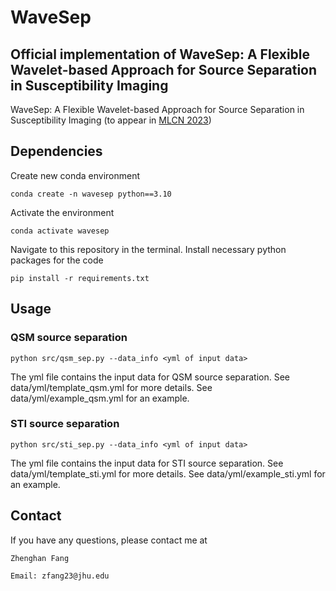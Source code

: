 # WaveSep
## Official implementation of WaveSep: A Flexible Wavelet-based Approach for Source Separation in Susceptibility Imaging
WaveSep: A Flexible Wavelet-based Approach for Source Separation in Susceptibility Imaging (to appear in [MLCN 2023](https://mlcnworkshop.github.io/))

## Dependencies
Create new conda environment
```
conda create -n wavesep python==3.10
```
Activate the environment
```
conda activate wavesep
```
Navigate to this repository in the terminal. Install necessary python packages for the code
```
pip install -r requirements.txt
```
<!-- Install the wavesep package
```
pip install -e .
``` -->


## Usage
### QSM source separation
```
python src/qsm_sep.py --data_info <yml of input data>
``` 
The yml file contains the input data for QSM source separation. 
See data/yml/template_qsm.yml for more details.
See data/yml/example_qsm.yml for an example.

### STI source separation
```
python src/sti_sep.py --data_info <yml of input data>
```
The yml file contains the input data for STI source separation. 
See data/yml/template_sti.yml for more details.
See data/yml/example_sti.yml for an example.

<!-- ## Citation
```
@article{WaveSep,
  title={WaveSep: A Flexible Wavelet-based Approach for Source Separation in Susceptibility Imaging},
  author={},
  journal={},
  year={2023}
}
``` -->

<!-- ## Acknowledgement
This work was supported by  -->

## Contact
If you have any questions, please contact me at
```
Zhenghan Fang

Email: zfang23@jhu.edu

```
